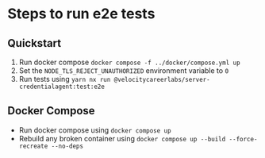 # Steps to run e2e tests

## Quickstart

1. Run docker compose `docker compose -f ../docker/compose.yml up`
1. Set the `NODE_TLS_REJECT_UNAUTHORIZED` environment variable to `0`
1. Run tests using `yarn nx run @velocitycareerlabs/server-credentialagent:test:e2e`

## Docker Compose

- Run docker compose using `docker compose up`
- Rebuild any broken container using `docker compose up --build --force-recreate --no-deps`
